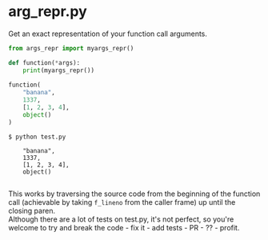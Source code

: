 # arg_repr.py
Get an exact representation of your function call arguments.
```python
from args_repr import myargs_repr()

def function(*args):
    print(myargs_repr())
    
function(
    "banana",
    1337,
    [1, 2, 3, 4],
    object()
)
```
```console
$ python test.py

    "banana",
    1337,
    [1, 2, 3, 4],
    object()


```
This works by traversing the source code from the beginning of the function call (achievable by taking `f_lineno` from the caller frame) up until the closing paren.\
Although there are a lot of tests on test.py,
it's not perfect, so you're welcome to try and break the code - fix it - add tests - PR - ?? - profit.
